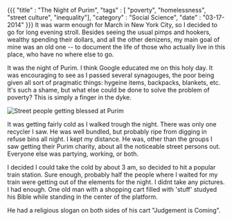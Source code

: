{{{
    "title"    : "The Night of Purim",
    "tags"     : [ "poverty", "homelessness", "street culture", "inequality"],
    "category" : "Social Science",
    "date"     : "03-17-2014"
}}}
It was warm enough for March in New York City, so I decided to go for long evening stroll. Besides seeing the usual pimps and hookers, wealthy spending their dollars, and all the other denizens, my main goal of mine was an old one -- to document the life of those who actually live in this place, who have no where else to go.

It was the night of Purim. I think Google educated me on this holy day. It was encouraging to see as I passed several synagouges, the poor being given all sort of pragmatic things: hygeine items, backpacks, blankets, etc. It's such a shame, but what else could be done to solve the problem of poverty? This is simply a finger in the dyke.

<img src="/images/purim.png" alt="Street people getting blessed at Purim" />

It was getting fairly cold as I walked trough the night. There was only one recycler I saw. He was well bundled, but probably ripe from digging in refuse bins all night. I kept my distance. He was, other than the groups I saw getting their Purim charity, about all the noticeable street persons out. Everyone else was partying, working, or both.

I decided I could take the cold by about 3 am, so decided to hit a popular train station. Sure enough, probably half the people where I waited for my train were getting out of the elements for the night. I didnt take any pictures. I had enough. One old man with a shopping cart filled with 'stuff' studyed his Bible while standing in the center of the platform.

He had a religious slogan on both sides of his cart "Judgement is Coming". 